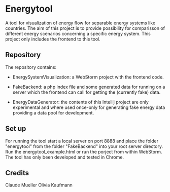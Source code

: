 # Energytool #
A tool for visualization of energy flow for separable energy systems like countries. The aim of this project is to provide possibility for comparisson of different energy scenarios concerning a specific energy system. This project only includes the frontend to this tool.

## Repository ##
The repository contains:

* EnergySystemVisualization: a WebStorm project with the frontend code.

* FakeBackend: a php index file and some generated data for running on a server which the frontend can call for getting the (currently fake) data.

* EnergyDataGenerator: the contents of this Intellij project are only experimental and where used once-only for generating fake energy data providing a data pool for development.

## Set up ##
For running the tool start a local server on port 8888 and place the folder "energytool" from the folder "FakeBackend" into your root server directory.
Run the energytool_example.html or run the porject from within WebStorm.
The tool has only been developed and tested in Chrome.

## Credits ##
Claude Mueller
Olivia Kaufmann